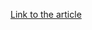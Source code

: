 [Link to the article](https://www.sentinelone.com/blog/macos-metastealer-new-family-of-obfuscated-go-infostealers-spread-in-targeted-attacks/)
